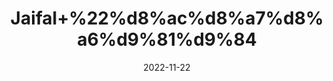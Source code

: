 ---
title: 'Jaifal+%22%d8%ac%d8%a7%d8%a6%d9%81%d9%84'
date: '2022-11-22' 
metatag: '' 
inventory: '0' 
draft: false 
# meta description 
shortDescripton: 'Nutmeg%22+Jaifal+is+valued+as+a+potent+aphrodisiac%2c+digestive+stimulant%2c+essential+oil+easing+the+pain+associated+with+headaches+and+treats+common+cold%2c+cough+and+asthma'
description: 'Spices+%d9%85%d8%b5%d8%a7%d9%84%d8%ad%db%92'
longdescription: ''
tags: ''
brand: ''
subCategory: ''
unit: '10 gm-Pk'
sellCount: '0'
featured: True
# product Price
price: '30.0'
# Product Short Description
shortDescription: 'Nutmeg%22+Jaifal+is+valued+as+a+potent+aphrodisiac%2c+digestive+stimulant%2c+essential+oil+easing+the+pain+associated+with+headaches+and+treats+common+cold%2c+cough+and+asthma'
productID: 'EAF5182F-212A-ED11-9968-005056B3A416'
type: 'products'
category: 'Spices+%d9%85%d8%b5%d8%a7%d9%84%d8%ad%db%92' 
thumnailproduct: 'https://eraconnect.blob.core.windows.net/product-images/aminsaddiquidawakhana/EAF5182F-212A-ED11-9968-005056B3A416.webp' 
images:
  - image: 'https://eraconnect.blob.core.windows.net/product-images/aminsaddiquidawakhana/EAF5182F-212A-ED11-9968-005056B3A416.webp'  
Variants:
---